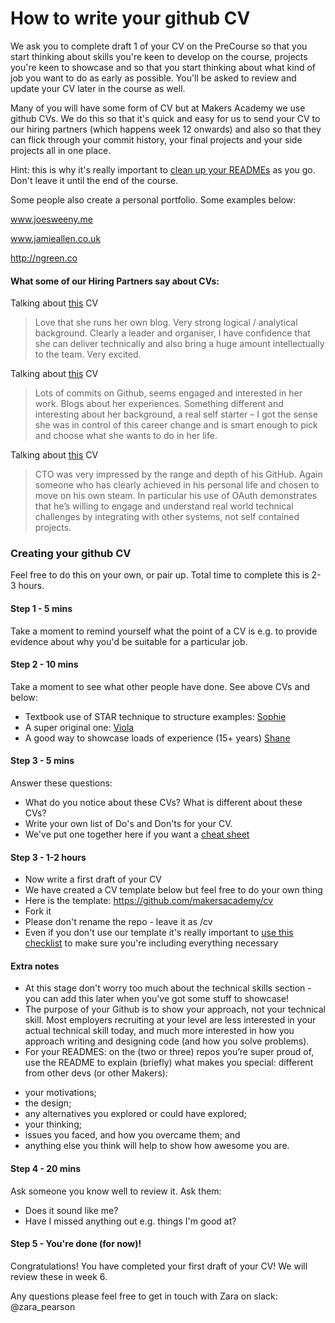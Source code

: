 # How to write your github CV

We ask you to complete draft 1 of your CV on the PreCourse so that you start thinking about skills you're keen to develop on the course, projects you're keen to showcase and so that you start thinking about what kind of job you want to do as early as possible. You'll be asked to review and update your CV later in the course as well. 

Many of you will have some form of CV but at Makers Academy we use github CVs. We do this so that it's quick and easy for us to send your CV to our hiring partners (which happens week 12 onwards) and also so that they can flick through your commit history, your final projects and your side projects all in one place.

Hint: this is why it's really important to [clean up your READMEs](https://github.com/makersacademy/pre_course/blob/master/cv/clean_your_github.md) as you go. Don't leave it until the end of the course.

Some people also create a personal portfolio. Some examples below:

www.joesweeny.me  

www.jamieallen.co.uk  

http://ngreen.co


#### What some of our Hiring Partners say about CVs:

Talking about [this](https://github.com/lsewilson/CV/) CV 
>Love that she runs her own blog. Very strong logical / analytical background. Clearly a leader and organiser, I have confidence that she can deliver technically and also bring a huge amount intellectually to the team. Very excited.  


Talking about [this](https://github.com/sus111/CV) CV
>Lots of commits on Github, seems engaged and interested in her work. Blogs about her experiences. Something different and interesting about her background, a real self starter – I got the sense she was in control of this career change and is smart enough to pick and choose what she wants to do in her life.  


Talking about [this](https://github.com/lukecartledge/CV) CV
>CTO was very impressed by the range and depth of his GitHub. Again someone who has clearly achieved in his personal life and chosen to move on his own steam. In particular his use of OAuth demonstrates that he’s willing to engage and understand real world technical challenges by integrating with other systems, not self contained projects.  


### Creating your github CV
Feel free to do this on your own, or pair up. Total time to complete this is 2-3 hours.

#### Step 1 - 5 mins

Take a moment to remind yourself what the point of a CV is e.g. to provide evidence about why you'd be suitable for a particular job.

#### Step 2 - 10 mins
Take a moment to see what other people have done. See above CVs and below:
- Textbook use of STAR technique to structure examples: [Sophie](https://github.com/soph-g/CV)
- A super original one: [Viola](https://github.com/ViolaCrellin/CV)
- A good way to showcase loads of experience (15+ years) [Shane](https://github.com/shaneoston72/CV)


#### Step 3 - 5 mins
Answer these questions:
- What do you notice about these CVs? What is different about these CVs?
- Write your own list of Do's and Don'ts for your CV.
- We've put one together here if you want a [cheat sheet](https://github.com/makersacademy/pre_course/blob/master/cv/cv_notes.md)

#### Step 3 - 1-2 hours
- Now write a first draft of your CV
- We have created a CV template below but feel free to do your own thing
- Here is the template: https://github.com/makersacademy/cv
- Fork it
- Please don't rename the repo - leave it as /cv
- Even if you don't use our template it's really important to [use this checklist](https://docs.google.com/document/d/192fl6RVeOpEEoQzAmjmuh-y-RC7euy0_Ef3nHiwN0kk/edit) to make sure you're including everything necessary

#### Extra notes
- At this stage don't worry too much about the technical skills section - you can add this later when you've got some stuff to showcase!
- The purpose of your Github is to show your approach, not your technical skill. Most employers recruiting at your level are less interested in your actual technical skill today, and much more interested in how you approach writing and designing code (and how you solve problems).
- For your READMES: on the (two or three) repos you’re super proud of, use the README to explain (briefly) what makes you special: different from other devs (or other Makers):
* your motivations;
* the design;
* any alternatives you explored or could have explored;
* your thinking;
* issues you faced, and how you overcame them; and
* anything else you think will help to show how awesome you are.

#### Step 4 - 20 mins
Ask someone you know well to review it. Ask them:
- Does it sound like me?
- Have I missed anything out e.g. things I'm good at?

#### Step 5 - You're done (for now)!

Congratulations! You have completed your first draft of your CV! We will review these in week 6.

Any questions please feel free to get in touch with Zara on slack: @zara_pearson
